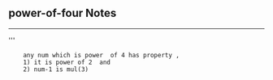 <h2>power-of-four Notes</h2><hr>'''

        any num which is power  of 4 has property , 
        1) it is power of 2  and
        2) num-1 is mul(3)
